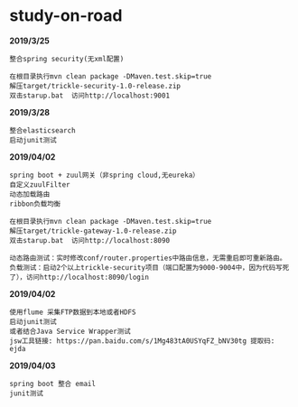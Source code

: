 # study-on-road

**2019/3/25**

    整合spring security(无xml配置)
    
    在根目录执行mvn clean package -DMaven.test.skip=true
    解压target/trickle-security-1.0-release.zip
    双击starup.bat  访问http://localhost:9001

**2019/3/28**

    整合elasticsearch
    启动junit测试
    
**2019/04/02**

    spring boot + zuul网关（非spring cloud,无eureka）
    自定义zuulFilter
    动态加载路由
    ribbon负载均衡
    
    在根目录执行mvn clean package -DMaven.test.skip=true
    解压target/trickle-gateway-1.0-release.zip
    双击starup.bat  访问http://localhost:8090
    
    动态路由测试：实时修改conf/router.properties中路由信息，无需重启即可重新路由。
    负载测试：启动2个以上trickle-security项目（端口配置为9000-9004中，因为代码写死了），访问http://localhost:8090/login
 
**2019/04/02**

    使用flume 采集FTP数据到本地或者HDFS
    启动junit测试
    或者结合Java Service Wrapper测试
    jsw工具链接: https://pan.baidu.com/s/1Mg483tA0USYqFZ_bNV30tg 提取码: ejda
    
**2019/04/03**
    
    spring boot 整合 email
    junit测试